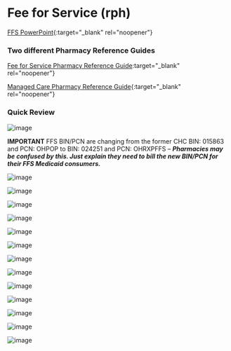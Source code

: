 # Fee for Service (rph)

[FFS PowerPoint](https://mygainwell-my.sharepoint.com.mcas.ms/:p:/g/personal/brittaney_thompson_gainwelltechnologies_com/ERr2UzISez9HkHderUnQiHgBxN0uQurZeEy8AJFSVQcqxg?e=FOgR5o){:target="_blank" rel="noopener"}

### Two different Pharmacy Reference Guides

[Fee for Service Pharmacy Reference Guide](https://spbm.medicaid.ohio.gov/SPDocumentLibrary/DocumentLibrary/User%20Guides/Gainwell%20OHSPBM%20FFS%20Pharmacy%20Reference%20Guide%20v1.0_07.2023.pdf):target="_blank" rel="noopener"}

[Managed Care Pharmacy Reference Guide](https://spbm.medicaid.ohio.gov/SPDocumentLibrary/DocumentLibrary/User%20Guides/SPBM%20Pharmacy%20Reference%20Guide.pdf){:target="_blank" rel="noopener"}

### Quick Review

![image](https://github.com/gainwell-ohio/spbm/assets/122046056/20ff7444-be9e-476a-84e2-f5afe3273f97)

**IMPORTANT**  FFS BIN/PCN are changing from the former CHC BIN: 015863 and PCN: OHPOP to BIN: 024251 and PCN: OHRXPFFS – ***Pharmacies may be confused by this.  Just explain they need to bill the new BIN/PCN for their FFS Medicaid consumers.***

![image](https://github.com/gainwell-ohio/spbm/assets/122046056/be43f46d-54bb-4eea-8ce5-e20ff7393ee7)

![image](https://github.com/gainwell-ohio/spbm/assets/122046056/b89d0627-36ed-4709-a6d5-08f5cfe45b1e)

![image](https://github.com/gainwell-ohio/spbm/assets/122046056/db505937-39f0-4d8a-84cf-cbc36a193a9c)

![image](https://github.com/gainwell-ohio/spbm/assets/122046056/dd131e20-10e5-44dc-88b1-c36e9880c209)

![image](https://github.com/gainwell-ohio/spbm/assets/122046056/6e90591e-eb65-4815-9271-e72e680f3c24)

![image](https://github.com/gainwell-ohio/spbm/assets/122046056/ce0648b3-73d8-4183-835f-3e82ff9ed760)

![image](https://github.com/gainwell-ohio/spbm/assets/122046056/3613ae38-69b3-4c48-b3cb-d3b62fb0d63c)

![image](https://github.com/gainwell-ohio/spbm/assets/122046056/1f2a354d-ebca-4639-9952-0460dff61993)

![image](https://github.com/gainwell-ohio/spbm/assets/122046056/0ae24db9-a841-41b9-a10d-006c1d33e47f)

![image](https://github.com/gainwell-ohio/spbm/assets/122046056/ef18d53e-b55c-4042-9bad-c51cdfee6a61)

![image](https://github.com/gainwell-ohio/spbm/assets/122046056/4cee5a71-70df-4629-b946-49758e437c74)

![image](https://github.com/gainwell-ohio/spbm/assets/122046056/834b0ac3-d792-4dfd-a2cd-ab5f9b5c52d4)

![image](https://github.com/gainwell-ohio/spbm/assets/122046056/c79c3b1b-7926-4544-bb55-f5adf5079c00)
